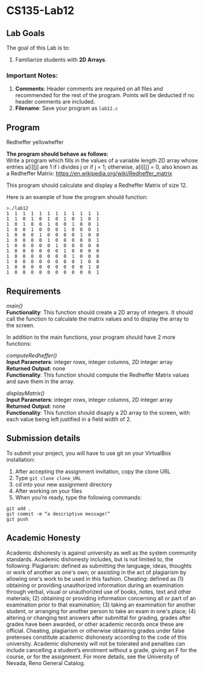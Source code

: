 # CS135-Lab12

## Lab Goals
The goal of this Lab is to:
1.	Familiarize students with **2D Arrays**.
### Important Notes:
1.	**Comments**: Header comments are required on all files and recommended for the rest of the program. Points will be deducted if no header comments are included.
2.  **Filename**: Save your program as ```lab12.c```
## Program
Redheffer yellowheffer 

**The program should behave as follows:**  
Write a program which fills in the values of a variable length 2D array whose entries a[i][j] are 1 if i divides j or if j = 1; otherwise, a[i][j] = 0, also known as a Redheffer Matrix: https://en.wikipedia.org/wiki/Redheffer_matrix

This program should calculate and display a Redheffer Matrix of size 12.

Here is an example of how the program should function:
```
>./lab12
1  1  1  1  1  1  1  1  1  1  1  1
1  1  0  1  0  1  0  1  0  1  0  1
1  0  1  0  0  1  0  0  1  0  0  1
1  0  0  1  0  0  0  1  0  0  0  1
1  0  0  0  1  0  0  0  0  1  0  0
1  0  0  0  0  1  0  0  0  0  0  1
1  0  0  0  0  0  1  0  0  0  0  0
1  0  0  0  0  0  0  1  0  0  0  0
1  0  0  0  0  0  0  0  1  0  0  0
1  0  0  0  0  0  0  0  0  1  0  0
1  0  0  0  0  0  0  0  0  0  1  0
1  0  0  0  0  0  0  0  0  0  0  1
```
## Requirements
*main()*  
**Functionality**: This function should create a 2D array of integers. It should call the function to calculate the matrix values and to display the array to the screen. 

In addition to the main functions, your program should have 2 more functions:  

*computeRedheffer()*  
**Input Parameters**: integer rows, integer columns, 2D integer array  
**Returned Output**: none  
**Functionality**: This function should compute the Redheffer Matrix values and save them in the array.  

*displayMatrix()*  
**Input Parameters**: integer rows, integer columns, 2D integer array  
**Returned Output**: none  
**Functionality**: This function should disaply a 2D array to the screen, with each value being left justified in a field width of 2.  

## Submission details
To submit your project, you will have to use git on your VirtualBox installation:
1.	After accepting the assignment invitation, copy the clone URL
2.	Type 
```git clone clone_URL```
3.	cd into your new assignment directory
4.	After working on your files
5.	When you’re ready, type the following commands: 
```
git add .
git commit -m “a descriptive message!”
git push
```
## Academic Honesty
Academic dishonesty is against university as well as the system community standards. Academic dishonesty includes, but is not limited to, the following:
Plagiarism: defined as submitting the language, ideas, thoughts or work of another as one's own; or assisting in the act of plagiarism by allowing one's work to be used in this fashion.
Cheating: defined as (1) obtaining or providing unauthorized information during an examination through verbal, visual or unauthorized use of books, notes, text and other materials; (2) obtaining or providing information concerning all or part of an examination prior to that examination; (3) taking an examination for another student, or arranging for another person to take an exam in one's place; (4) altering or changing test answers after submittal for grading, grades after grades have been awarded, or other academic records once these are official.
Cheating, plagiarism or otherwise obtaining grades under false pretenses constitute academic
dishonesty according to the code of this university. Academic dishonesty will not be tolerated and
penalties can include cancelling a student’s enrolment without a grade, giving an F for the course, or for the assignment. For more details, see the University of Nevada, Reno General Catalog.

